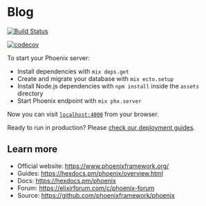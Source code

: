 # Blog

[![Build Status](https://travis-ci.com/marlon-Symczecym/blog-elixir.svg?branch=main)](https://travis-ci.com/marlon-Symczecym/blog-elixir)

[![codecov](https://codecov.io/gh/marlon-Symczecym/blog-elixir/branch/main/graph/badge.svg?token=JRDFD6NUTW)](https://codecov.io/gh/marlon-Symczecym/blog-elixir)

To start your Phoenix server:

- Install dependencies with `mix deps.get`
- Create and migrate your database with `mix ecto.setup`
- Install Node.js dependencies with `npm install` inside the `assets` directory
- Start Phoenix endpoint with `mix phx.server`

Now you can visit [`localhost:4000`](http://localhost:4000) from your browser.

Ready to run in production? Please [check our deployment guides](https://hexdocs.pm/phoenix/deployment.html).

## Learn more

- Official website: https://www.phoenixframework.org/
- Guides: https://hexdocs.pm/phoenix/overview.html
- Docs: https://hexdocs.pm/phoenix
- Forum: https://elixirforum.com/c/phoenix-forum
- Source: https://github.com/phoenixframework/phoenix
